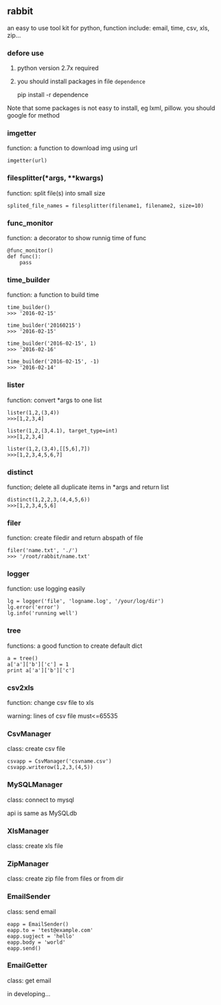 ## rabbit

an easy to use tool kit for python, function include: email, time, csv, xls, zip...

### defore use

1. python version 2.7x required

2. you should install packages in file `dependence`

	pip install -r dependence

Note that some packages is not easy to install, eg lxml, pillow.
you should google for method

### imgetter

function: a function to download img using url

	imgetter(url)

### filesplitter(*args, **kwargs)

function: split file(s) into small size

	splited_file_names = filesplitter(filename1, filename2, size=10)

### func_monitor

function: a decorator to show runnig time of func


	@func_monitor()
	def func():
		pass

### time_builder

function: a function to build time

	time_builder()
	>>> '2016-02-15'

	time_builder('20160215')
	>>> '2016-02-15'

	time_builder('2016-02-15', 1)
	>>> '2016-02-16'

	time_builder('2016-02-15', -1)
	>>> '2016-02-14'

### lister

function: convert *args to one list

	lister(1,2,(3,4))
	>>>[1,2,3,4]

	lister(1,2,(3,4.1), target_type=int)
	>>>[1,2,3,4]

	lister(1,2,(3,4),[[5,6],7])
	>>>[1,2,3,4,5,6,7]


### distinct

function; delete all duplicate items in *args and return list

	distinct(1,2,2,3,(4,4,5,6))
	>>>[1,2,3,4,5,6]

### filer

function: create filedir and return abspath of file

	filer('name.txt', './')
	>>> '/root/rabbit/name.txt'

### logger

function: use logging easily

	lg = logger('file', 'logname.log', '/your/log/dir')
	lg.error('error')
	lg.info('running well')

### tree

functions: a good function to create default dict

	a = tree()
	a['a']['b']['c'] = 1
	print a['a']['b']['c']

### csv2xls

function: change csv file to xls

warning: lines of csv file must<=65535

### CsvManager

class: create csv file

	csvapp = CsvManager('csvname.csv')
	csvapp.writerow(1,2,3,(4,5))

### MySQLManager

class: connect to mysql

api is same as MySQLdb

### XlsManager

class: create xls file

### ZipManager

class: create zip file from files or from dir

### EmailSender

class: send email

	eapp = EmailSender()
	eapp.to = 'test@example.com'
	eapp.sugject = 'hello'
	eapp.body = 'world'
	eapp.send()

### EmailGetter

class: get email

in developing...
